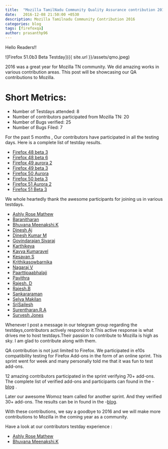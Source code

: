```yaml
---
title:  "Mozilla TamilNadu Community Quality Assurance contribution 2016"
date:   2016-12-08 21:50:00 +0530
description: Mozilla Tamilnadu Community Contribution 2016
categories: blog
tags: [firefoxqa]
author: prasanthp96
---
```


Hello Readers!!

![Firefox 51.0b3 Beta Testday]({{ site.url }}/assets/qmo.jpeg)

2016 was a great year for Mozilla TN community. We did amazing works in various contribution areas. This post will be showcasing our QA contributions to Mozilla.

Short Metrics:
=============
- Number of Testdays attended: 8
- Number of contributors participated from Mozilla TN: 20
- Number of Bugs verified: 25
- Number of Bugs Filed: 7


For the past 5 months , Our contributors have participated in all the testing days. Here is a complete list of testday results.


- [Firefox 48 beta 3](http://foxprasanth.github.io/events/2016/07/10/MozTN-in-testingdays/)
- [Firefox 48 beta 6](http://foxprasanth.github.io/events/2016/07/10/MozTN-in-testingdays/)
- [Firefox 49 aurora 2](https://mozillatn.github.io/blog/Testing-day-report/)
- [Firefox 49 beta 3](https://mozillatn.github.io/blog/Firefox-49.0b3-Beta-testing-day-report/)
- [Firefox 50 Aurora](https://mozillatn.github.io/blog/Firefox-50.0-Aurora-Testday-results/)
- [Firefox 50 beta 3](https://mozillatn.github.io/blog/Firefox-50.0b3-BetaTestday-Results/)
- [Firefox 51 Aurora 2](https://mozillatn.github.io/blog/Firefox-51.0a2-Aurora-(Developer-Edition)-testing-day-report/)
- [Firefox 51 Beta 3](https://mozillatn.github.io/blog/Firefox-51-beta3-Testday-Results/)


We whole heartedly thank the awesome participants for joining us in various testdays.

- [Ashly Rose Mathew](https://twitter.com/ashlirosemathew)
- [Baranitharan](https://twitter.com/baranicool)
- [Bhuvana Meenakshi.K](https://twitter.com/bhuvanakotees1)
- [Dinesh Aj]()
- [Dinesh Kumar M](https://twitter.com/Dhinesh_Kumar_M)
- [Govindarajan Sivaraj](https://twitter.com/sgovind2112)
- [Karthikeya]()
- [Kavya Kumaravel]()
- [Kesavan S](https://twitter.com/electrok7)
- [Krithikasowbarnika]()
- [Nagaraj V](https://twitter.com/nagarajnaidu921)
- [Paarttipaabhalaji](https://twitter.com/paarilovely)
- [Pavithra ]()
- [Rajesh. D](https://twitter.com/rajeshhacker023)
- [Rajesh.B]()
- [Sankararaman](https://twitter.com/iamsanga7)
- [Selva Makilan](https://twitter.com/selva_makilan)
- [SriSailesh](https://twitter.com/saileshbaskar1)
- [Surentharan.R.A](https://twitter.com/surentharan7)
- [Survesh Jones](https://twitter.com/survijones)


Whenever I post a message in our telegram group regarding the testdays,contributors actively respond to it.This active response is what drives me to host testdays.Their passion to contribute to Mozilla is high as sky. I am glad to contribute along with them. 

QA contribution is not just limited to Firefox. We participated in e10s compatibility testing for Firefox Add-ons in the form of an online sprint. This sprint went for week and many personally told me that it was fun to test add-ons.

12 amazing contributors participated in the sprint verifying 70+ add-ons. The complete list of verified add-ons and participants can found in the -[blog](https://mozillatn.github.io/blog/MozActivate-AMO-e10s-compatibility-sprint-result/) .

Later our awesome Womoz team called for another sprint. And they verified 30+ add-ons. The results can be in found in the -[blog](https://mozillatn.github.io/blog/Results-of-Womoz-Contribution-in-Featured-Add-ons-e10s-Compatibility-Sprint/).

With these contributions, we say a goodbye to 2016 and we will make more contributions to Mozilla in the coming year as a community.

Have a look at our contributors testday experience :

- [Ashly Rose Mathew](http://ashlirosemathew.blogspot.in/2016/07/firefox-48-beta-testing.html)
- [Bhuvana Meenakshi.K](http://bhuvanameenakshifirefox.blogspot.in/2016/06/firefox-48-beta-3-testday.html)
